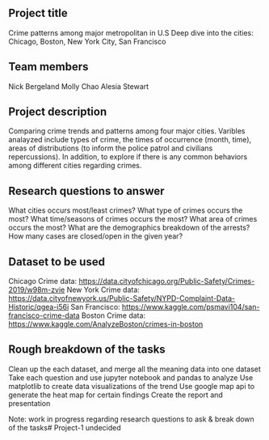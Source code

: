 ## Project title
Crime patterns among major metropolitan in U.S 
Deep dive into the cities: Chicago, Boston, New York City, San Francisco

## Team members
Nick Bergeland
Molly Chao
Alesia Stewart


## Project description
Comparing crime trends and patterns among four major cities. Varibles analayzed include types of crime, the times of occurrence (month, time), areas of distributions (to inform the police patrol and civilians repercussions). In addition, to explore if there is any common behaviors among different cities regarding crimes. 

## Research questions to answer
What cities occurs most/least crimes?
What type of crimes occurs the most?
What time/seasons of crimes occurs the most?
What area of crimes occurs the most?
What are the demographics breakdown of the arrests?
How many cases are closed/open in the given year?


## Dataset to be used
Chicago Crime data: https://data.cityofchicago.org/Public-Safety/Crimes-2019/w98m-zvie
New York Crime data: https://data.cityofnewyork.us/Public-Safety/NYPD-Complaint-Data-Historic/qgea-i56i
San Francisco: 
https://www.kaggle.com/psmavi104/san-francisco-crime-data
Boston Crime data: 
https://www.kaggle.com/AnalyzeBoston/crimes-in-boston

## Rough breakdown of the tasks
Clean up the each dataset, and merge all the meaning data into one dataset
Take each question and use jupyter notebook and pandas to analyze
Use matplotlib to create data visualizations of the trend
Use google map api to generate the heat map for certain findings
Create the report and presentation



Note: work in progress regarding research questions to ask & break down of the tasks# Project-1
undecided 










